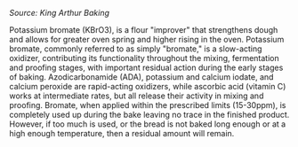 *Source: King Arthur Baking*

Potassium bromate (KBrO3), is a flour "improver" that strengthens dough and allows for greater oven spring and higher rising in the oven. Potassium bromate, commonly referred to as simply "bromate," is a slow-acting oxidizer, contributing its functionality throughout the mixing, fermentation and proofing stages, with important residual action during the early stages of baking. Azodicarbonamide (ADA), potassium and calcium iodate, and calcium peroxide are rapid-acting oxidizers, while ascorbic acid (vitamin C) works at intermediate rates, but all release their activity in mixing and proofing. Bromate, when applied within the prescribed limits (15-30ppm), is completely used up during the bake leaving no trace in the finished product. However, if too much is used, or the bread is not baked long enough or at a high enough temperature, then a residual amount will remain.